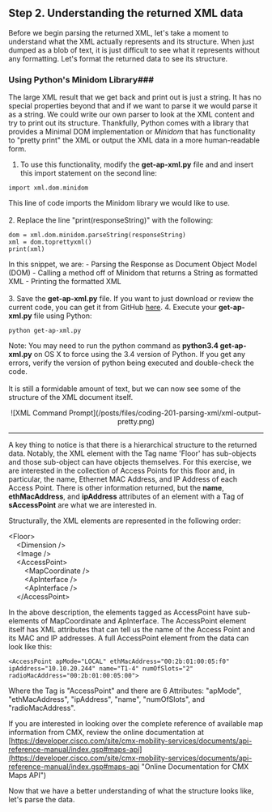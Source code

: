 ## Step 2. Understanding the returned XML data

Before we begin parsing the returned XML, let's take a moment to understand what the XML actually represents and its structure.  When just dumped as a blob of text, it is just difficult to see what it represents without any formatting.  Let's format the returned data to see its structure.

### Using Python's Minidom Library###

The large XML result that we get back and print out is just a string.  It has no special properties beyond that and if we want to parse it we would parse it as a string.  We could write our own parser to look at the XML content and try to print out its structure.  Thankfully, Python comes with a library that provides a Minimal DOM implementation or *Minidom* that has functionality to "pretty print" the XML or output the XML data in a more human-readable form.

1. To use this functionality, modify the **get-ap-xml.py** file and and insert this import statement on the second line:
```
import xml.dom.minidom
```
This line of code imports the Minidom library we would like to use.
<br/>
<br/>
2. Replace the line "print(responseString)" with the following:
```
dom = xml.dom.minidom.parseString(responseString)
xml = dom.toprettyxml()
print(xml)
```
In this snippet, we are:
	-  Parsing the Response as Document Object Model (DOM)
	-  Calling a method off of Minidom that returns a String as formatted XML
	-  Printing the formatted XML
<br/>
<br/>
3. Save the **get-ap-xml.py** file. If you want to just download or review the current code, you can get it from GitHub <a href="https://github.com/CiscoDevNet/coding-skills-sample-code/blob/master/coding201-parsing-xml/get-ap-xml-2.py" target="_blank">here</a>.
4. Execute your **get-ap-xml.py** file using Python:
```
python get-ap-xml.py
```
Note: You may need to run the python command as <b>python3.4 get-ap-xml.py</b> on OS X to force using the 3.4 version of Python.  If you get any errors, verify the version of python being executed and double-check the code.
<br/>
<br/>
It is still a formidable amount of text, but we can now see some of the structure of the XML document itself.

<div style="text-align:center" markdown="1">
![XML Command Prompt](/posts/files/coding-201-parsing-xml/xml-output-pretty.png)
</div>

----------

A key thing to notice is that there is a hierarchical structure to the returned data.  Notably, the XML element with the Tag name 'Floor' has sub-objects and those sub-object can have objects themselves.  For this exercise, we are interested in the collection of Access Points for this floor and, in particular, the name, Ethernet MAC Address, and IP Address of each Access Point.  There is other information returned, but the **name**, **ethMacAddress**, and **ipAddress** attributes of an element with a Tag of **sAccessPoint** are what we are interested in.  

Structurally, the XML elements are represented in the following order:

&lt;Floor&gt;<br/>
&nbsp;&nbsp;&nbsp;&nbsp;&lt;Dimension /&gt;<br/>
&nbsp;&nbsp;&nbsp;&nbsp;&lt;Image /&gt;<br/>
&nbsp;&nbsp;&nbsp;&nbsp;&lt;AccessPoint&gt;<br/>
&nbsp;&nbsp;&nbsp;&nbsp;&nbsp;&nbsp;&nbsp;&nbsp;&lt;MapCoordinate /&gt;<br/>
&nbsp;&nbsp;&nbsp;&nbsp;&nbsp;&nbsp;&nbsp;&nbsp;&lt;ApInterface /&gt;<br/>
&nbsp;&nbsp;&nbsp;&nbsp;&nbsp;&nbsp;&nbsp;&nbsp;&lt;ApInterface /&gt;<br/>
&nbsp;&nbsp;&nbsp;&nbsp;&lt;/AccessPoint&gt;<br/>


In the above description, the elements tagged as AccessPoint have sub-elements of MapCoordinate and ApInterface.  The AccessPoint element itself has XML attributes that can tell us the name of the Access Point and its MAC and IP addresses.  A full AccessPoint element from the data can look like this:
```
<AccessPoint apMode="LOCAL" ethMacAddress="00:2b:01:00:05:f0" ipAddress="10.10.20.244" name="T1-4" numOfSlots="2" radioMacAddress="00:2b:01:00:05:00">
```
Where the Tag is "AccessPoint" and there are 6 Attributes: "apMode", "ethMacAddress", "ipAddress", "name", "numOfSlots", and "radioMacAddress".

If you are interested in looking over the complete reference of available map information from CMX, review the online documentation at [https://developer.cisco.com/site/cmx-mobility-services/documents/api-reference-manual/index.gsp#maps-api](https://developer.cisco.com/site/cmx-mobility-services/documents/api-reference-manual/index.gsp#maps-api "Online Documentation for CMX Maps API")

Now that we have a better understanding of what the structure looks like, let's parse the data.
